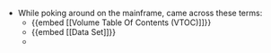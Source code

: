 - While poking around on the mainframe, came across these terms:
	- {{embed [[Volume Table Of Contents (VTOC)]]}}
	- {{embed [[Data Set]]}}
	-